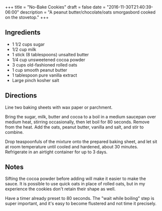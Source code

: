 +++
title = "No-Bake Cookies"
draft = false
date = "2016-11-30T21:40:39-06:00"
description = "A peanut butter/chocolate/oats smorgasbord cooked on the stovetop."
+++

## Ingredients

* 1 1/2 cups sugar
* 1/2 cup milk
* 1 stick (8 tablespoons) unsalted butter
* 1/4 cup unsweetened cocoa powder
* 3 cups old-fashioned rolled oats
* 1 cup smooth peanut butter
* 1 tablespoon pure vanilla extract
* Large pinch kosher salt


## Directions

Line two baking sheets with wax paper or parchment.

Bring the sugar, milk, butter and cocoa to a boil in a medium saucepan over medium heat, stirring occasionally, then let boil for 80 seconds.
Remove from the heat.
Add the oats, peanut butter, vanilla and salt, and stir to combine.

Drop teaspoonfuls of the mixture onto the prepared baking sheet, and let sit at room temperature until cooled and hardened, about 30 minutes.
Refrigerate in an airtight container for up to 3 days.

## Notes

Sifting the cocoa powder before adding will make it easier to make the sauce.
It is possible to use quick oats in place of rolled oats, but in my experience the cookies don't retain their shape as well.

Have a timer already preset to 80 seconds.
The "wait while boiling" step is super important, and it's easy to become flustered and not time it precisely.
